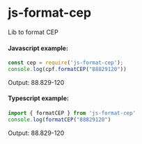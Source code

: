 # js-format-cep

Lib to format CEP

#### Javascript example:
```js
const cep = require('js-format-cep');  
console.log(cpf.formatCEP("88829120"))
``` 
Output:
88.829-120

#### Typescript example:
```ts 
import { formatCEP } from 'js-format-cep'
console.log(formatCEP("88829120")
```

Output:
88.829-120
